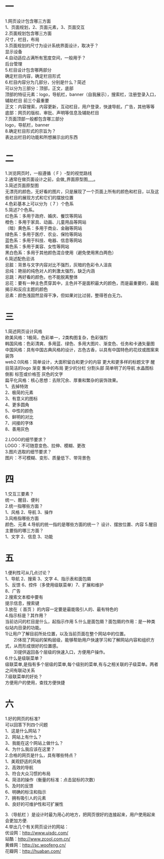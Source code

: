 # 一
1.网页设计包含哪三方面  
1、页面规划，2、页面元素，3、页面交互  
2.页面规划包含哪三方面  
尺寸，栏目，布局    
3.页面规划的尺寸为设计系统界面设计，取决于？  
显示设备  
4.自动适应占满所有宽度空间，一般用于？  
后台管理  
5.栏目设计包含哪两部分  
确定栏目内容，确定栏目形式  
6.栏目内容分为几部分，分别是什么？简述  
可以分为三部分：顶部，正文，底部  
顶部的特征元素：logo，导航栏，banner（自我展示），搜索栏，注册登录入口，辅助栏目 
前三个最重要  
正文：内容搜索，内容更新，互动栏目，用户登录，快速导航，广告，其他等等   
底部：网页的版权、审批、声明等信息及辅助栏目  
7.页面顶部一般都包含哪三部分  
logo，导航栏，banner  
8.确定栏目形式的宗旨为？  
表达出栏目的功能和所想展示出的东西  
# 二

1.浏览网页时，一般遵循（ F ）-型的视觉路线  
2.通常在做页面设计之前，会做_界面原型图___。  
3.简述页面原型图  
无漂亮的颜色，无好看的图片，只是展现了一个页面上所有的颜色和栏目，以及这些栏目的展现方式和它们的摆放位置  
4.色彩基本上可以分为（ 7 ）个色系  
5.简述7个色系。  
红色系：多用于政府、婚庆、餐饮等网站  
橙色：多用于家具、动画、儿童用品等网站  
（暗）黄色系：多用于商业、金融等网站  
绿色系：多用于医疗、农业、保险等网站  
蓝色系：多用于科技、电器、信息等网站  
紫色系：多用于美容、女性等网站  
黑白色系：多用于其他颜色混合使用（避免使用黑白两色）  
6.简述配色忌讳  
忌脏：背景与文字内容对比不强烈，灰暗的色彩令人沮丧  
忌纯：艳丽的纯色对人的刺激太强烈，缺乏内涵  
忌跳：再好看的颜色，也不能脱离整体  
忌花：要有一种主色贯穿其中，主色并不是面积最大的颜色，而是最重要的，最能揭示和反应主题的颜色  
忌素：颜色浅固然显得干净，但如果对比过弱，整得苍白无力。   
# 三

1.简述网页设计风格  
欧美风格：1极简，色彩单一，2类构图复杂，色彩强烈  
韩国风格：色彩清爽、多用蓝、绿色、多用大图片、渐变色、任务和卡通矢量图  
中国风格：具有中国古典风格的设计，古色古香，以具有中国特色的花纹或图案来装饰  
web2.0风格：简单设计，大面积留白和更少的内容 更大和更多样的标题文字 醒目简洁的logo 渐变 集中的布局 更少的分栏 分割头部 简单明了的导航 水晶图标 倒影 标签或价格签 灰色的文字  
扁平化风格：核心思想：去除冗余、厚重和繁杂的装饰效果。  
1、去掉特效  
2、极简的元素  
3、有意义的图标  
4、更多圆角  
5、中性的颜色  
6、鲜明的对比  
7、间接的字体  
8、善用灰色  

2.LOGO的细节要求？  
LOGO：不可随意变色、拉伸、模糊、更改  
3.图片选取的细节要求？  
图片：不可模糊、变形、质量低下、带背景色  
# 四

1.交互三要素？  
统一、醒目、便利  
2.统一指哪些方面？  
1、风格 2、导航 3、操作  
3.风格指哪些方面  
颜色、元素 
4.导航的统一指的是哪些方面的统一？
设计、摆放位置、内容 
5.醒目主要指的哪三方面？  
1、文字 2、信息 3、功能 
# 五

1.便利性可从几点讨论？  
1、导航 2、搜索 3、文字 4、指示表和面包屑  
5、反馈 6、控件（多使用级联菜单）7、扩展和维护  
8、广告  
2.搜索文本框中要有  
提示信息，搜索键  
3.放在（ 首页 ）的内容一定要是最能吸引人的、最有特色的  
4.指示标是？其作用？  
当前访问的栏目是什么，起指示作用 
5.什么是面包屑？面包屑的作用：是一种类似站内目录的功能。  
1)让用户了解目前所处位置，以及当前页面在整个网站中的位置。  
　　2)体现了网站的架构层级，能够帮助用户快速学习和了解网站内容和组织方式，从而形成很好的位置感。  
　　3)提供返回各个层级的快速入口，方便用户操作。  
6.什么是级联菜单？  
级联菜单,是指有多个层级的菜单,每个级别的菜单,有与之相关联的子级菜单。两者之间有联动关系  
7.级联菜单的好处？  
方便用户的使用，查找方便快捷    
# 六

1.好的网页的标准?  
可以回答下列四个问题  
1、这是什么网站？  
2、网站上有什么？  
3、我能在这个网站上做什么？  
4、为什么我应该在这里？  
2.合格的网页是什么，具有哪些特点？  
1、美观舒适的风格  
2、高效的导航  
3、符合大众习惯的布局  
4、简洁的操作（衡量的标准：点击鼠标的次数）  
5、及时的反馈  
6、明确的标注和指示  
7、拥有吸引人的元素  
8、良好的可维护性和可扩展性  

3.（导航栏 ）是设计时最为用心的地方，把网页很好的连接起来，用户使用起来会更加方便.  
4.举出几个有关网页设计的网站：  
优设网：http://www.uisdc.com/  
站酷：http://www.zcool.com.cn/  
黄蜂网：http://sc.woofeng.cn/  
花瓣网：http://huaban.com/  
